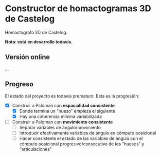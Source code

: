 # Constructor de homactogramas 3D de Castelog

Homactógrafo 3D de Castelog.

**Nota: está en desarrollo todavía.**

## Versión online

...

## Progreso

El estado del proyecto es todavía prematuro. Esta es la progresión:

 - [x] Construir a Paloman con **espacialidad consistente**
    - [x] Donde termina un "hueso" empieza el siguiente
    - [x] Hay una coherencia mínima variabilizada
 - [ ] Construir a Paloman con **movimiento consistente**
    - [ ] Separar variables de ángulo/movimiento
    - [ ] Introducir efectivamente variables de ángulo en cómputo posicional
    - [ ] Hacer consistente el estado de las variables de ángulo con el cómputo posicional progresivo/consecutivo de los "huesos" y "articulaciones"
